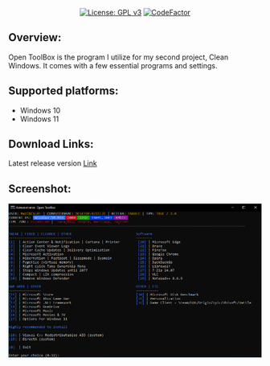 
<div align="center">
  
[![License: GPL v3](https://img.shields.io/badge/License-GPLv3-blue.svg)](https://www.gnu.org/licenses/gpl-3.0) [![CodeFactor](https://www.codefactor.io/repository/github/matidev-pl/open-toolbox/badge)](https://www.codefactor.io/repository/github/matidev-pl/open-toolbox)  

</div>




## Overview:
Open ToolBox is the program I utilize for my second project, Clean Windows. It comes with a few essential programs and settings.

## Supported platforms:
- Windows 10  
- Windows 11

## Download Links:
Latest release version [Link](https://git-link.vercel.app/api/download?url=https%3A%2F%2Fgithub.com%2FMatiDEV-PL%2FOpen-ToolBox%2Fblob%2Fmain%2FOpen-ToolBox.bat)

## Screenshot:
<img src="https://github.com/MatiDEV-PL/Open-ToolBox/blob/main/Screenshot.png">
